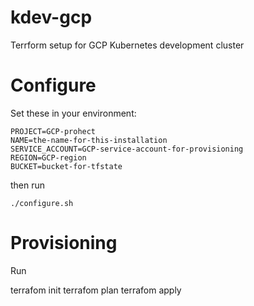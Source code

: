 # kdev-gcp

Terrform setup for GCP Kubernetes development cluster

# Configure

Set these in your environment:

    PROJECT=GCP-prohect
    NAME=the-name-for-this-installation
    SERVICE_ACCOUNT=GCP-service-account-for-provisioning
    REGION=GCP-region
    BUCKET=bucket-for-tfstate

then run

    ./configure.sh


# Provisioning

Run

   terrafom init
   terrafom plan
   terrafom apply



